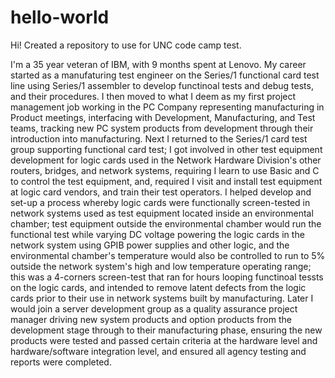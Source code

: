 # hello-world

Hi! Created a repository to use for UNC code camp test.

I'm a 35 year veteran of IBM, with 9 months spent at Lenovo. My career started as a manufaturing test engineer on the Series/1 functional card test line using Series/1 assembler to develop functinoal tests and debug tests, and their procedures. I then moved to what I deem as my first project management job working in the PC Company representing manufacturing in Product meetings, interfacing with Development, Manufacturing, and Test teams, tracking new PC system products from development through their introduction into manufacturing. Next I returned to the Series/1 card test group supporting functional card test; I got involved in other test equipment development for logic cards used in the Network Hardware Division's other routers, bridges, and network systems, requiring I learn to use Basic and C to control the test equipment, and, required I visit and install test equipment at logic card vendors, and train their test operators. I helped develop and set-up a process whereby logic cards were functionally screen-tested in network systems used as test equipment located inside an environmental chamber; test equipment outside the environmental chamber would run the functional test while varying DC voltage powering the logic cards in the network system using GPIB power supplies and other logic, and the environmental chamber's temperature would also be controlled to run to 5% outside the network system's high and low temperature operating range; this was a 4-corners screen-test that ran for hours looping functinoal tessts on the logic cards, and intended to remove latent defects from the logic cards prior to their use in network systems built by manufacturing. Later I would join a server development group as a quality assurance project manager driving new system products and option products from the development stage through to their manufacturing phase, ensuring the new products were tested and passed certain criteria at the hardware level and hardware/software integration level, and ensured all agency testing and reports were completed.

